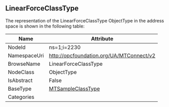 <!-- objecttype -->
## LinearForceClassType
  
<!-- end of text -->
The representation of the LinearForceClassType ObjectType in the address space is shown in the following table:  

|Name|Attribute|
|---|---|
|NodeId|ns=1;i=2230|
|NamespaceUri|http://opcfoundation.org/UA/MTConnect/v2|
|BrowseName|LinearForceClassType|
|NodeClass|ObjectType|
|IsAbstract|False|
|BaseType|[MTSampleClassType](../../ObjectTypes/MTSampleClassType/readme.md)|
|Categories||

